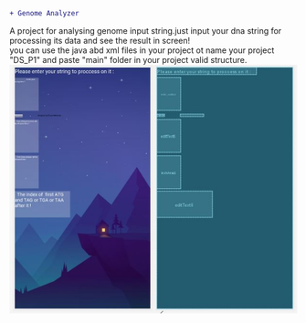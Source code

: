 ```diff
+ Genome Analyzer
``` 
A project for analysing genome input string.just input your dna string for processing its data and see the result in screen!</br>
you can use the java abd xml files in your project ot name your project "DS_P1" and paste "main" folder in your project valid structure.</br>
![](scheme1.JPG)
